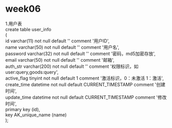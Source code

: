 # week06
1.用户表  
create table user_info  
(  
   id                   varchar(11) not null default '' comment '用户ID',  
   name                 varchar(50) not null default '' comment '用户名',  
   password             varchar(32) not null default '' comment '密码，md5加密存放',  
   email                varchar(50) not null default '' comment '邮箱',  
   auth_str             varchar(200) not null default '' comment '权限标识，如user:query,goods:query',  
   active_flag          tinyint not null default 1 comment '激活标识，0：未激活 1：激活',  
   create_time          datetime not null default CURRENT_TIMESTAMP comment '创建时间',  
   update_time          datetime not null default CURRENT_TIMESTAMP comment '修改时间',  
   primary key (id),  
   key AK_unique_name (name)  
);  
